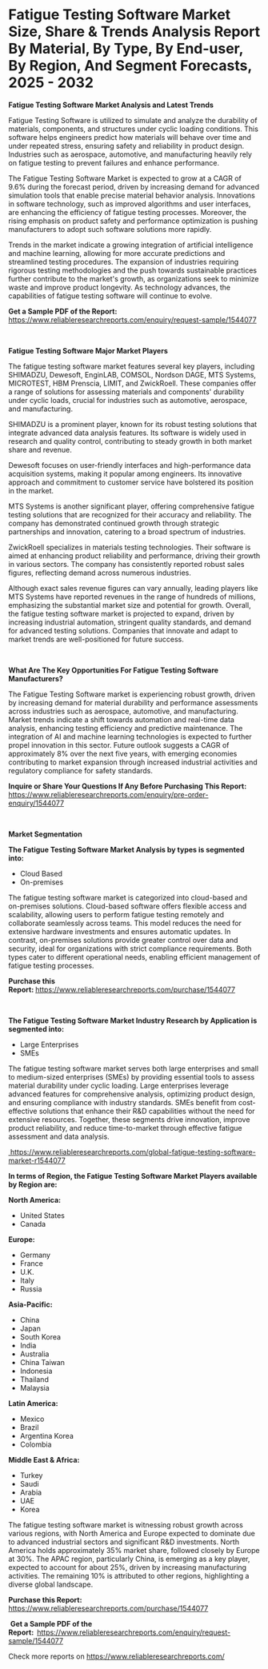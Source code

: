 <p><h1>Fatigue Testing Software Market Size, Share & Trends Analysis Report By Material, By Type, By End-user, By Region, And Segment Forecasts, 2025 - 2032</h1></p><p><strong>Fatigue Testing Software Market Analysis and Latest Trends</strong></p>
<p><p>Fatigue Testing Software is utilized to simulate and analyze the durability of materials, components, and structures under cyclic loading conditions. This software helps engineers predict how materials will behave over time and under repeated stress, ensuring safety and reliability in product design. Industries such as aerospace, automotive, and manufacturing heavily rely on fatigue testing to prevent failures and enhance performance.</p><p>The Fatigue Testing Software Market is expected to grow at a CAGR of 9.6% during the forecast period, driven by increasing demand for advanced simulation tools that enable precise material behavior analysis. Innovations in software technology, such as improved algorithms and user interfaces, are enhancing the efficiency of fatigue testing processes. Moreover, the rising emphasis on product safety and performance optimization is pushing manufacturers to adopt such software solutions more rapidly.</p><p>Trends in the market indicate a growing integration of artificial intelligence and machine learning, allowing for more accurate predictions and streamlined testing procedures. The expansion of industries requiring rigorous testing methodologies and the push towards sustainable practices further contribute to the market's growth, as organizations seek to minimize waste and improve product longevity. As technology advances, the capabilities of fatigue testing software will continue to evolve.</p></p>
<p><strong>Get a Sample PDF of the Report:&nbsp;</strong> <a href="https://www.reliableresearchreports.com/enquiry/request-sample/1544077?utm_campaign=3292&utm_medium=2&utm_source=Github&utm_content=ia&utm_term=11032025&utm_id=fatigue-testing-software">https://www.reliableresearchreports.com/enquiry/request-sample/1544077</a></p>
<p>&nbsp;</p>
<p><strong>Fatigue Testing Software Major Market Players</strong></p>
<p><p>The fatigue testing software market features several key players, including SHIMADZU, Dewesoft, EnginLAB, COMSOL, Nordson DAGE, MTS Systems, MICROTEST, HBM Prenscia, LIMIT, and ZwickRoell. These companies offer a range of solutions for assessing materials and components' durability under cyclic loads, crucial for industries such as automotive, aerospace, and manufacturing.</p><p>SHIMADZU is a prominent player, known for its robust testing solutions that integrate advanced data analysis features. Its software is widely used in research and quality control, contributing to steady growth in both market share and revenue.</p><p>Dewesoft focuses on user-friendly interfaces and high-performance data acquisition systems, making it popular among engineers. Its innovative approach and commitment to customer service have bolstered its position in the market.</p><p>MTS Systems is another significant player, offering comprehensive fatigue testing solutions that are recognized for their accuracy and reliability. The company has demonstrated continued growth through strategic partnerships and innovation, catering to a broad spectrum of industries.</p><p>ZwickRoell specializes in materials testing technologies. Their software is aimed at enhancing product reliability and performance, driving their growth in various sectors. The company has consistently reported robust sales figures, reflecting demand across numerous industries.</p><p>Although exact sales revenue figures can vary annually, leading players like MTS Systems have reported revenues in the range of hundreds of millions, emphasizing the substantial market size and potential for growth. Overall, the fatigue testing software market is projected to expand, driven by increasing industrial automation, stringent quality standards, and demand for advanced testing solutions. Companies that innovate and adapt to market trends are well-positioned for future success.</p></p>
<p>&nbsp;</p>
<p><strong>What Are The Key Opportunities For Fatigue Testing Software Manufacturers?</strong></p>
<p><p>The Fatigue Testing Software market is experiencing robust growth, driven by increasing demand for material durability and performance assessments across industries such as aerospace, automotive, and manufacturing. Market trends indicate a shift towards automation and real-time data analysis, enhancing testing efficiency and predictive maintenance. The integration of AI and machine learning technologies is expected to further propel innovation in this sector. Future outlook suggests a CAGR of approximately 8% over the next five years, with emerging economies contributing to market expansion through increased industrial activities and regulatory compliance for safety standards.</p></p>
<p><strong>Inquire or Share Your Questions If Any Before Purchasing This Report:</strong> <a href="https://www.reliableresearchreports.com/enquiry/pre-order-enquiry/1544077?utm_campaign=3292&utm_medium=2&utm_source=Github&utm_content=ia&utm_term=11032025&utm_id=fatigue-testing-software">https://www.reliableresearchreports.com/enquiry/pre-order-enquiry/1544077</a></p>
<p>&nbsp;</p>
<p><strong>Market Segmentation</strong></p>
<p><strong>The Fatigue Testing Software Market Analysis by types is segmented into:</strong></p>
<p><ul><li>Cloud Based</li><li>On-premises</li></ul></p>
<p><p>The fatigue testing software market is categorized into cloud-based and on-premises solutions. Cloud-based software offers flexible access and scalability, allowing users to perform fatigue testing remotely and collaborate seamlessly across teams. This model reduces the need for extensive hardware investments and ensures automatic updates. In contrast, on-premises solutions provide greater control over data and security, ideal for organizations with strict compliance requirements. Both types cater to different operational needs, enabling efficient management of fatigue testing processes.</p></p>
<p><strong>Purchase this Report:&nbsp;</strong><a href="https://www.reliableresearchreports.com/purchase/1544077?utm_campaign=3292&utm_medium=2&utm_source=Github&utm_content=ia&utm_term=11032025&utm_id=fatigue-testing-software">https://www.reliableresearchreports.com/purchase/1544077</a></p>
<p>&nbsp;</p>
<p><strong>The Fatigue Testing Software Market Industry Research by Application is segmented into:</strong></p>
<p><ul><li>Large Enterprises</li><li>SMEs</li></ul></p>
<p><p>The fatigue testing software market serves both large enterprises and small to medium-sized enterprises (SMEs) by providing essential tools to assess material durability under cyclic loading. Large enterprises leverage advanced features for comprehensive analysis, optimizing product design, and ensuring compliance with industry standards. SMEs benefit from cost-effective solutions that enhance their R&D capabilities without the need for extensive resources. Together, these segments drive innovation, improve product reliability, and reduce time-to-market through effective fatigue assessment and data analysis.</p></p>
<p><a href="https://www.reliableresearchreports.com/global-fatigue-testing-software-market-r1544077?utm_campaign=3292&utm_medium=2&utm_source=Github&utm_content=ia&utm_term=11032025&utm_id=fatigue-testing-software">&nbsp;https://www.reliableresearchreports.com/global-fatigue-testing-software-market-r1544077</a></p>
<p><strong>In terms of Region, the Fatigue Testing Software Market Players available by Region are:</strong></p>
<p>
    <p> <strong> North America: </strong>
        <ul>
            <li>United States</li>
            <li>Canada</li>
        </ul>
        </p> 
    <p> <strong> Europe: </strong>
        <ul>
            <li>Germany</li>
            <li>France</li>
            <li>U.K.</li>
            <li>Italy</li>
            <li>Russia</li>
        </ul>
        </p> 
    <p> <strong> Asia-Pacific: </strong>
        <ul>
            <li>China</li>
            <li>Japan</li>
            <li>South Korea</li>
            <li>India</li>
            <li>Australia</li>
            <li>China Taiwan</li>
            <li>Indonesia</li>
            <li>Thailand</li>
            <li>Malaysia</li>
        </ul>
        </p> 
    <p> <strong> Latin America: </strong>
        <ul>
            <li>Mexico</li>
            <li>Brazil</li>
            <li>Argentina Korea</li>
            <li>Colombia</li>
        </ul>
        </p> 
    <p> <strong> Middle East & Africa: </strong>
        <ul>
            <li>Turkey</li>
            <li>Saudi</li>
            <li>Arabia</li>
            <li>UAE</li>
            <li>Korea</li>
        </ul>
    </p>
    </p>
<p><p>The fatigue testing software market is witnessing robust growth across various regions, with North America and Europe expected to dominate due to advanced industrial sectors and significant R&D investments. North America holds approximately 35% market share, followed closely by Europe at 30%. The APAC region, particularly China, is emerging as a key player, expected to account for about 25%, driven by increasing manufacturing activities. The remaining 10% is attributed to other regions, highlighting a diverse global landscape.</p></p>
<p><strong>Purchase this Report: </strong><a href="https://www.reliableresearchreports.com/purchase/1544077?utm_campaign=3292&utm_medium=2&utm_source=Github&utm_content=ia&utm_term=11032025&utm_id=fatigue-testing-software">https://www.reliableresearchreports.com/purchase/1544077</a></p>
<p>&nbsp;<strong>Get a Sample PDF of the Report:&nbsp;&nbsp;</strong><a href="https://www.reliableresearchreports.com/enquiry/request-sample/1544077?utm_campaign=3292&utm_medium=2&utm_source=Github&utm_content=ia&utm_term=11032025&utm_id=fatigue-testing-software">https://www.reliableresearchreports.com/enquiry/request-sample/1544077</a></p>
<p><strong></strong></p>
<p>Check more reports on <a href="https://www.reliableresearchreports.com/?utm_campaign=3292&utm_medium=2&utm_source=Github&utm_content=ia&utm_term=11032025&utm_id=fatigue-testing-software">https://www.reliableresearchreports.com/</a></p>